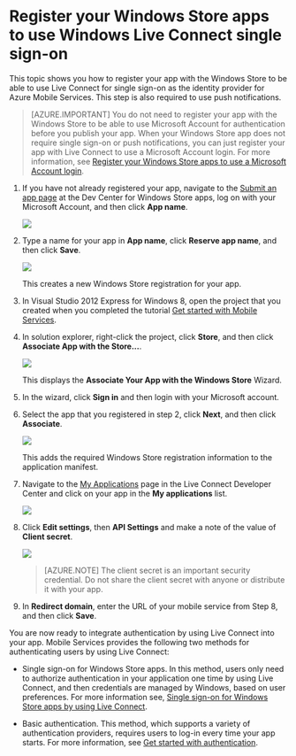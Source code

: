<properties 
	pageTitle="Register for single sign-on - Azure Mobile Services" 
	description="Learn how to register for single sign-on authentication in your Azure Mobile Services application." 
	services="mobile-services" 
	documentationCenter="" 
	authors="ggailey777" 
	manager="dwrede" 
	editor=""/>

<tags 
	ms.service="mobile-services" 
	ms.workload="mobile" 
	ms.tgt_pltfrm="" 
	ms.devlang="multiple" 
	ms.topic="article" 
	ms.date="11/21/2014" 
	ms.author="glenga"/>

# Register your Windows Store apps to use Windows Live Connect single sign-on

This topic shows you how to register your app with the Windows Store to be able to use Live Connect for single sign-on as the identity provider for Azure Mobile Services. This step is also required to use push notifications.

> [AZURE.IMPORTANT] You do not need to register your app with the Windows Store to be able to use Microsoft Account for authentication before you publish your app. When your Windows Store app does not require single sign-on or push notifications, you can just register your app with Live Connect to use a Microsoft Account login.  For more information, see [Register your Windows Store apps to use a Microsoft Account login](/en-us/develop/mobile/how-to-guides/register-for-microsoft-authentication).

1. If you have not already registered your app, navigate to the [Submit an app page] at the Dev Center for Windows Store apps, log on with your Microsoft Account, and then click **App name**.

   	![][0]

2. Type a name for your app in **App name**, click **Reserve app name**, and then click **Save**.

   	![][1]

   	This creates a new Windows Store registration for your app.

3. In Visual Studio 2012 Express for Windows 8, open the project that you created when you completed the tutorial [Get started with Mobile Services].

4. In solution explorer, right-click the project, click **Store**, and then click **Associate App with the Store...**. 

  	![][2]

   	This displays the **Associate Your App with the Windows Store** Wizard.

5. In the wizard, click **Sign in** and then login with your Microsoft account.

6. Select the app that you registered in step 2, click **Next**, and then click **Associate**.

   	![][3]

   	This adds the required Windows Store registration information to the application manifest.    

9. Navigate to the [My Applications] page in the Live Connect Developer Center and click on your app in the **My applications** list.

   	![][6] 

10. Click **Edit settings**, then **API Settings** and make a note of the value of **Client secret**. 

   	![][7]

    > [AZURE.NOTE] The client secret is an important security credential. Do not share the client secret with anyone or distribute it with your app.

11. In **Redirect domain**, enter the URL of your mobile service from Step 8, and then click **Save**.

You are now ready to integrate authentication by using Live Connect into your app. Mobile Services provides the following two methods for authenticating users by using Live Connect:

   - Single sign-on for Windows Store apps. In this method, users only need to authorize authentication in your application one time by using Live Connect, and then credentials are managed by Windows, based on user preferences. For more information see, [Single sign-on for Windows Store apps by using Live Connect].

   - Basic authentication. This method, which supports a variety of authentication providers, requires users to log-in every time your app starts. For more information, see [Get started with authentication].

<!-- Anchors. -->

<!-- Images. -->
[0]: ./media/mobile-services-how-to-register-windows-live-connect-single-sign-on/mobile-services-submit-win8-app.png
[1]: ./media/mobile-services-how-to-register-windows-live-connect-single-sign-on/mobile-services-win8-app-name.png
[2]: ./media/mobile-services-how-to-register-windows-live-connect-single-sign-on/mobile-services-store-association.png
[3]: ./media/mobile-services-how-to-register-windows-live-connect-single-sign-on/mobile-services-select-app-name.png


[6]: ./media/mobile-services-how-to-register-windows-live-connect-single-sign-on/mobile-live-connect-apps-list.png
[7]: ./media/mobile-services-how-to-register-windows-live-connect-single-sign-on/mobile-live-connect-app-api-settings.png



<!-- URLs. -->
[Single sign-on for Windows Store apps by using Live Connect]: /en-us/develop/mobile/tutorials/single-sign-on-windows-8-dotnet
[Submit an app page]: http://go.microsoft.com/fwlink/p/?LinkID=266582
[My Applications]: http://go.microsoft.com/fwlink/p/?LinkId=262039
[Get started with Mobile Services]: /en-us/develop/mobile/tutorials/get-started
[Get started with authentication]: /en-us/develop/mobile/tutorials/get-started-with-users-dotnet
[Get started with push notifications]: /en-us/develop/mobile/tutorials/get-started-with-push-dotnet/
[Authorize users with scripts]: /en-us/develop/mobile/tutorials/authorize-users-in-scripts-dotnet/
[JavaScript and HTML]: /en-us/develop/mobile/tutorials/get-started-with-users-js/
[Azure Management Portal]: https://manage.windowsazure.com/
